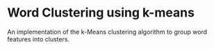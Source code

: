 # Word Clustering using k-means

An implementation of the k-Means clustering algorithm to group word features into clusters.
